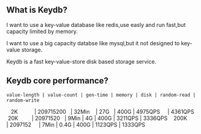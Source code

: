 What is Keydb?
--------------

I want to use a key-value database like redis,use easly and run fast,but capacity limited by memory.

I want to use a big capacity databse like mysql,but it not designed to key-value storage.

Keydb is a fast key-value-store disk based storage service.




Keydb core performance? 
--------------

    value-length | value-count | gen-time | memory | disk | random-read | random-write
    2K           | 209715200   | 32Min    | 27G    | 400G |	4975QPS     | 4361QPS
    20K          | 20971520    | 9Min     | 4G     | 400G |	3211QPS     | 3336QPS
    200K         | 2097152     | 7Min     | 0.4G   | 400G |	1123QPS     | 1333QPS

